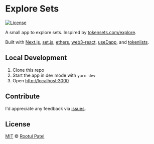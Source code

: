 # Explore Sets

[![License](https://img.shields.io/:license-mit-blue.svg)](https://rootulp.mit-license.org)

A small app to explore sets. Inspired by [tokensets.com/explore](https://www.tokensets.com/explore).

Built with [Next.js](https://nextjs.org/), [set.js](https://github.com/SetProtocol/set.js), [ethers](https://docs.ethers.io/v5/), [web3-react](https://github.com/NoahZinsmeister/web3-react), [useDapp](https://usedapp.readthedocs.io/en/latest/), and [tokenlists](https://tokenlists.org/).

## Local Development
1. Clone this repo
1. Start the app in dev mode with `yarn dev`
1. Open [http://localhost:3000](http://localhost:3000)

## Contribute

I'd appreciate any feedback via [issues](https://github.com/rootulp/explore-sets/issues/new).

## License

[MIT](https://rootulp.mit-license.org/) © [Rootul Patel](https://rootulp.com)
